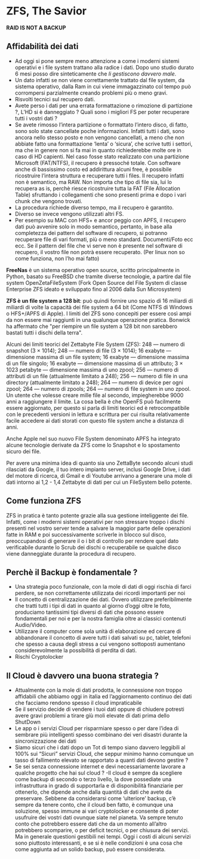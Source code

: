 # ZFS, The Savior

**RAID IS NOT A BACKUP**

## Affidabilità dei dati
- Ad oggi si pone sempre meno attenzione a come i moderni sistemi operativi e i file system trattano alla radice i dati. Dopo uno studio durato 6 mesi posso dire sinteticamente che *li gestiscono davvero male*.
- Un dato infatti se non viene correttamente trattato dal file system, da sistema operativo, dalla Ram in cui viene immagazzinato col tempo può corrompersi parzialmente creando problemi più o meno gravi.
- Risvolti tecnici sul recupero dati.
- Avete perso i dati per una errata formattazione o rimozione di partizione ?, L’HD si è danneggiato ? Quali sono i migliori FS per poter recuperare tutti i vostri dati ?
- Se avete rimosso l’intera partizione o formattato l’intero disco, di fatto, sono solo state cancellate poche informazioni. Infatti tutti i dati, sono ancora nello stesso posto e non vengono cancellati, a meno che non abbiate fatto una formattazione ‘lenta’ o ‘sicura’, che scrive tutti i settori, ma che in genere non si fa mai in quanto richiederebbe molte ore in caso di HD capienti. Nel caso fosse stato realizzato con una partizione Microsoft (FAT/NTFS), il recupero è pressoché totale. Con software anche di bassissimo costo ed addirittura alcuni free, è possibile ricostruire l’intera struttura e recuperare tutti i files. Il recupero infatti non è semantico, ma RAW. Non importa che tipo di file sia, lui lo recupera as is, perchè riesce ricostruire tutta la FAT (File Allocation Table) sfruttando i collegamenti che sono presenti prima e dopo i vari chunk che vengono trovati.
- La procedura richiede diverso tempo, ma il recupero è garantito.
- Diverso se invece vengono utilizzati altri FS.
- Per esempio su MAC con HFS+ e ancor peggio con APFS, il recupero dati può avvenire solo in modo semantico, pertanto, in base alla completezza dei pattern del software di recupero, si potranno recuperare file di vari formati, più o meno standard. Documenti/Foto ecc ecc. Se il pattern del file che vi serve non è presente nel software di recupero, il vostro file non potrà essere recuperato. (Per linux non so come funziona, non l’ho mai fatto)

**FreeNas** è un sistema operativo open source, scritto principalmente in Python, basato su FreeBSD che tramite diverse tecnologie, a partire dal file system OpenZetaFileSystem (Fork Open Source del File System di classe Enterprise ZFS ideato e sviluppato fino al 2006 dalla Sun Microsystem)

**ZFS è un file system a 128 bit**: può quindi fornire uno spazio di 16 miliardi di miliardi di volte la capacità dei file system a 64 bit (Come NTFS di Windows o HFS+/APFS di Apple). I limiti del ZFS sono concepiti per essere così ampi da non essere mai raggiunti in una qualunque operazione pratica. Bonwick ha affermato che "per riempire un file system a 128 bit non sarebbero bastati tutti i dischi della terra".
 
Alcuni dei limiti teorici del Zettabyte File System (ZFS):
248 — numero di snapshot (3 × 1014);
248 — numero di file (3 × 1014);
16 exabyte — dimensione massima di un file system;
16 exabyte — dimensione massima di un file singolo;
16 exabyte — dimensione massima di un attributo;
3 × 1023 petabyte — dimensione massima di uno zpool;
256 — numero di attributi di un file (attualmente limitato a 248);
256 — numero di file in una directory (attualmente limitato a 248);
264 — numero di device per ogni zpool;
264 — numero di zpools;
264 — numero di file system in uno zpool.
Un utente che volesse creare mille file al secondo, impiegherebbe 9000 anni a raggiungere il limite. La cosa bella è che OpenFS può facilmente essere aggiornato, per questo si parla di limiti teorici ed è retrocompatibile con le precedenti versioni in lettura e scrittura per cui risulta relativamente facile accedere ai dati storati con questo file system anche a distanza di anni.
 
Anche Apple nel suo nuovo File System denominato APFS ha integrato alcune tecnologie derivate da ZFS come lo Snapshot e lo spostamento sicuro dei file.
 
Per avere una minima idea di quanto sia uno ZettaByte secondo alcuni studi rilasciati da Google, il tuo intero impianto server, inclusi Google Drive, i dati del motore di ricerca, di Gmail e di Youtube arrivano a generare una mole di dati intorno ai 1,2 - 1,4 Zettabyte di dati per cui un FileSystem bello potente.

## Come funziona ZFS

ZFS in pratica è tanto potente grazie alla sua gestione inteliggente dei file. Infatti, come i moderni sistemi operativi per non stressare troppo i dischi presenti nel vostro server tende a salvare la maggior parte delle operazioni fatte in RAM e poi successivamente scriverle in blocco sul disco, preoccupandosi di generare il o i bit di controllo per rendere quel dato verificabile durante lo Scrub dei dischi o recuperabile se qualche disco viene danneggiate durante la procedura di recupero.

## Perchè il Backup è fondamentale ?

- Una strategia poco funzionale, con la mole di dati di oggi rischia di farci perdere, se non correttamente utilizzata dei ricordi importanti per noi
- Il concetto di centralizzazione dei dati. Ovvero utilizzare preferibilmente che tratti tutti i tipi di dati in quanto al giorno d’oggi oltre le foto, produciamo tantissimi tipi diversi di dati che possono essere fondamentali per noi e per la nostra famiglia oltre ai classici contenuti Audio/Video.
- Utilizzare il computer come sola unità di elaborazione ed cercare di abbandonare il concetto di avere tutti i dati salvati su pc, tablet, telefoni che spesso a causa degli stress a cui vengono sottoposti aumentano considerevolmente la possibilità di perdita di dati.
- Rischi Cryptolocker

## Il Cloud è davvero una buona strategia ?

- Attualmente con la mole di dati prodotta, le connessione non troppo affidabili che abbiamo oggi in italia ed l’aggiornamento continuo dei dati che facciamo rendono spesso il cloud impraticabile
- Se il servizio decide di vendere i tuoi dati oppure di chiudere potresti avere gravi problemi a tirare giù moli elevate di dati prima dello ShutDown
- Le app o i servizi Cloud per risparmiare spesso o per dare l’idea di sembrare più intelligenti spesso combinano dei veri disastri durante la sincronizzazione dei dati
- Siamo sicuri che i dati dopo un Tot di tempo siano davvero leggibili al 100% sui “Sicuri” servizi Cloud, che seppur minimo hanno comunque un tasso di fallimento elevato se rapportato a quanti dati devono gestire ?
- Se sei senza connessione internet e devi necessariamente lavorare a qualche progetto che hai sul cloud ?
    -Il cloud è sempre da scegliere come backup di secondo o terzo livello, la dove possediate una infrastruttura in grado di supportarla e di disponibilità finanziarie per ottenerlo, che dipende anche dalla quantità di dati che avete da preservare. Sebbene da considerarsi come ‘ulteriore’ backup, c’è sempre da tenere conto, che il cloud ben fatto, è comunque una soluzione, spesso immune ai vari cryptolocker e consente di poter usufruire dei vostri dati ovunque siate nel pianeta. Va sempre tenuto conto che potrebbero essere dati che da un momento all’altro potrebbero scomparire,  o per deficit tecnici, o per chiusura dei servizi. Ma in generale questioni gestibili nei tempi. Oggi i costi di alcuni servizi sono piuttosto interessanti, e se si è nelle condizioni è una cosa che come aggiunta ad un solido backup, può essere considerata.

